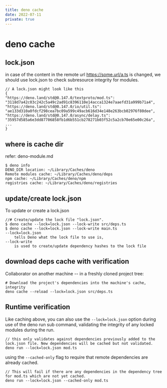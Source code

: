 ```yaml
---
title: deno cache
date: 2022-07-11
private: true
---
```

# deno cache
## lock.json
in case of the content in the remote url https://some.url/a.ts is changed, we should use lock.json to check subresource integrity for modules.


    // A lock.json might look like this 
    {
    "https://deno.land/std@0.147.0/textproto/mod.ts": "3118d7a42c03c242c5a49c2ad91c8396110e14acca1324e7aaefd31a999b71a4",
    "https://deno.land/std@0.147.0/io/util.ts": "ae133d310a0fdcf298cea7bc09a599c49acb616d34e148e263bcb02976f80dee",
    "https://deno.land/std@0.147.0/async/delay.ts": "35957d585a6e3dd87706858fb1d6b551cb278271b03f52c5a2cb70e65e00c26a",
    ...
    }

## where is cache dir
refer: deno-module.md

    $ deno info
    DENO_DIR location: ~/Library/Caches/deno
    Remote modules cache: ~/Library/Caches/deno/deps
    npm cache: ~/Library/Caches/deno/npm
    registries cache: ~/Library/Caches/deno/registries

## update/create lock.json
To update or create a lock.json

    //# Create/update the lock file "lock.json".
    $ deno cache --lock=lock.json --lock-write src/deps.ts
    $ deno cache --lock=lock.json --lock-write main.ts
    --lock=lock.json 
        tells Deno what the lock file to use is, 
    --lock-write
        is used to create/update dependency hashes to the lock file 

## download deps cache with verification
Collaborator on another machine -- in a freshly cloned project tree:

    # Download the project's dependencies into the machine's cache, integrity
    deno cache --reload --lock=lock.json src/deps.ts

## Runtime verification
Like caching above, you can also use the `--lock=lock.json` option during use of the deno run sub command, validating the integrity of any locked modules during the run. 

    // this only validates against dependencies previously added to the lock.json file. New dependencies will be cached but not validated.
    deno run --lock=lock.json mod.ts

using the `--cached-only` flag to require that remote dependencies are already cached.

    // This will fail if there are any dependencies in the dependency tree for mod.ts which are not yet cached.
    deno run --lock=lock.json --cached-only mod.ts

